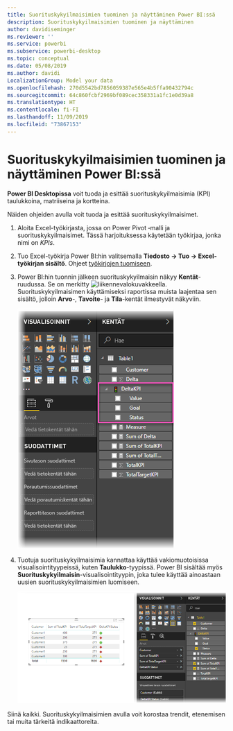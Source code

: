 ```yaml
---
title: Suorituskykyilmaisimien tuominen ja näyttäminen Power BI:ssä
description: Suorituskykyilmaisimien tuominen ja näyttäminen
author: davidiseminger
ms.reviewer: ''
ms.service: powerbi
ms.subservice: powerbi-desktop
ms.topic: conceptual
ms.date: 05/08/2019
ms.author: davidi
LocalizationGroup: Model your data
ms.openlocfilehash: 270d5542bd7856059387e565e4b5ffa90432794c
ms.sourcegitcommit: 64c860fcbf2969bf089cec358331a1fc1e0d39a8
ms.translationtype: HT
ms.contentlocale: fi-FI
ms.lasthandoff: 11/09/2019
ms.locfileid: "73867153"
---
```

# <a name="import-and-display-kpis-in-power-bi"></a>Suorituskykyilmaisimien tuominen ja näyttäminen Power BI:ssä
**Power BI Desktopissa** voit tuoda ja esittää suorituskykyilmaisimia (KPI) taulukkoina, matriiseina ja kortteina.

Näiden ohjeiden avulla voit tuoda ja esittää suorituskykyilmaisimet.

1. Aloita Excel-työkirjasta, jossa on Power Pivot ‑malli ja suorituskykyilmaisimet. Tässä harjoituksessa käytetään työkirjaa, jonka nimi on *KPIs*.

1. Tuo Excel-työkirja Power BI:hin valitsemalla **Tiedosto -> Tuo -> Excel-työkirjan sisältö**. Ohjeet [työkirjojen tuomiseen](desktop-import-excel-workbooks.md). 

1. Power BI:hin tuonnin jälkeen suorituskykyilmaisin näkyy **Kentät**-ruudussa. Se on merkitty ![liikennevalo](media/desktop-import-and-display-kpis/traffic.png)kuvakkeella. Suorituskykyilmaisimen käyttämiseksi raportissa muista laajentaa sen sisältö, jolloin **Arvo**-, **Tavoite**- ja **Tila**-kentät ilmestyvät näkyviin.

    ![](media/desktop-import-and-display-kpis/desktoppreviewfeatureon2.png)

1. Tuotuja suorituskykyilmaisimia kannattaa käyttää vakiomuotoisissa visualisointityypeissä, kuten **Taulukko**-tyypissä. Power BI sisältää myös **Suorituskykyilmaisin**-visualisointityypin, joka tulee käyttää ainoastaan uusien suorituskykyilmaisimien luomiseen.
   
    ![](media/desktop-import-and-display-kpis/desktoppreviewfeatureon3.png)

Siinä kaikki. Suorituskykyilmaisimien avulla voit korostaa trendit, etenemisen tai muita tärkeitä indikaattoreita.

